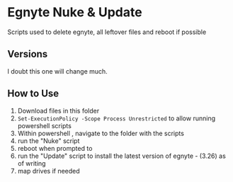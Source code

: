 # Egnyte Nuke & Update

Scripts used to delete egnyte, all leftover files and reboot if possible

## Versions 
I doubt this one will change much. 

## How to Use 
1. Download files in this folder 
2. `Set-ExecutionPolicy -Scope Process Unrestricted` to allow running powershell scripts
3. Within powershell , navigate to the folder with the scripts
4. run the "Nuke" script
5. reboot when prompted to
6. run the "Update" script to install the latest version of egnyte - (3.26) as of writing
7. map drives if needed
